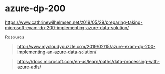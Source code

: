 # azure-dp-200

https://www.cathrinewilhelmsen.net/2019/05/29/preparing-taking-microsoft-exam-dp-200-implementing-azure-data-solution/

Resoures

> http://www.mycloudypuzzle.com/2019/02/15/azure-exam-dp-200-implementing-an-azure-data-solution/

> https://docs.microsoft.com/en-us/learn/paths/data-processing-with-azure-adls/




